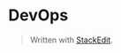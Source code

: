 
# DevOps



> Written with [StackEdit](https://stackedit.io/).
<!--stackedit_data:
eyJoaXN0b3J5IjpbMTI0OTk3NDI0Nl19
-->